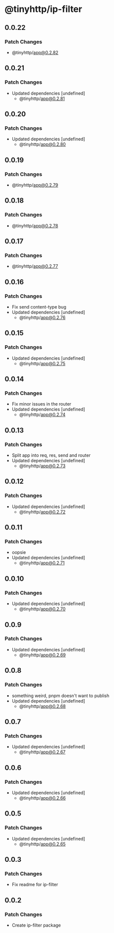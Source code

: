 # @tinyhttp/ip-filter

## 0.0.22

### Patch Changes

- @tinyhttp/app@0.2.82

## 0.0.21

### Patch Changes

- Updated dependencies [undefined]
  - @tinyhttp/app@0.2.81

## 0.0.20

### Patch Changes

- Updated dependencies [undefined]
  - @tinyhttp/app@0.2.80

## 0.0.19

### Patch Changes

- @tinyhttp/app@0.2.79

## 0.0.18

### Patch Changes

- @tinyhttp/app@0.2.78

## 0.0.17

### Patch Changes

- @tinyhttp/app@0.2.77

## 0.0.16

### Patch Changes

- Fix send content-type bug
- Updated dependencies [undefined]
  - @tinyhttp/app@0.2.76

## 0.0.15

### Patch Changes

- Updated dependencies [undefined]
  - @tinyhttp/app@0.2.75

## 0.0.14

### Patch Changes

- Fix minor issues in the router
- Updated dependencies [undefined]
  - @tinyhttp/app@0.2.74

## 0.0.13

### Patch Changes

- Split app into req, res, send and router
- Updated dependencies [undefined]
  - @tinyhttp/app@0.2.73

## 0.0.12

### Patch Changes

- Updated dependencies [undefined]
  - @tinyhttp/app@0.2.72

## 0.0.11

### Patch Changes

- oopsie
- Updated dependencies [undefined]
  - @tinyhttp/app@0.2.71

## 0.0.10

### Patch Changes

- Updated dependencies [undefined]
  - @tinyhttp/app@0.2.70

## 0.0.9

### Patch Changes

- Updated dependencies [undefined]
  - @tinyhttp/app@0.2.69

## 0.0.8

### Patch Changes

- something weird, pnpm doesn't want to publish
- Updated dependencies [undefined]
  - @tinyhttp/app@0.2.68

## 0.0.7

### Patch Changes

- Updated dependencies [undefined]
  - @tinyhttp/app@0.2.67

## 0.0.6

### Patch Changes

- Updated dependencies [undefined]
  - @tinyhttp/app@0.2.66

## 0.0.5

### Patch Changes

- Updated dependencies [undefined]
  - @tinyhttp/app@0.2.65

## 0.0.3

### Patch Changes

- Fix readme for ip-filter

## 0.0.2

### Patch Changes

- Create ip-filter package
